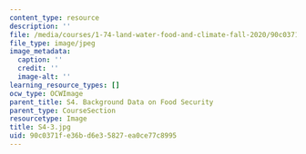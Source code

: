 ```yaml
---
content_type: resource
description: ''
file: /media/courses/1-74-land-water-food-and-climate-fall-2020/90c0371fe36bd6e35827ea0ce77c8995_S4-3.jpg
file_type: image/jpeg
image_metadata:
  caption: ''
  credit: ''
  image-alt: ''
learning_resource_types: []
ocw_type: OCWImage
parent_title: S4. Background Data on Food Security
parent_type: CourseSection
resourcetype: Image
title: S4-3.jpg
uid: 90c0371f-e36b-d6e3-5827-ea0ce77c8995
---
```

